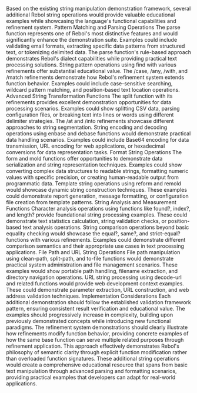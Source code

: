 Based on the existing string manipulation demonstration framework, several additional Rebol string operations would provide valuable educational examples while showcasing the language's functional capabilities and refinement system.
Pattern Matching and Parsing Operations
The parse function represents one of Rebol's most distinctive features and would significantly enhance the demonstration suite. Examples could include validating email formats, extracting specific data patterns from structured text, or tokenizing delimited data. The parse function's rule-based approach demonstrates Rebol's dialect capabilities while providing practical text processing solutions.
String pattern operations using find with various refinements offer substantial educational value. The /case, /any, /with, and /match refinements demonstrate how Rebol's refinement system extends function behavior. Examples could include case-sensitive searching, wildcard pattern matching, and position-based text location operations.
Advanced String Transformation Functions
The split function with its refinements provides excellent demonstration opportunities for data processing scenarios. Examples could show splitting CSV data, parsing configuration files, or breaking text into lines or words using different delimiter strategies. The /at and /into refinements showcase different approaches to string segmentation.
String encoding and decoding operations using enbase and debase functions would demonstrate practical data handling scenarios. Examples could include Base64 encoding for data transmission, URL encoding for web applications, or hexadecimal conversions for data representation tasks.
Format String Operations
The form and mold functions offer opportunities to demonstrate data serialization and string representation techniques. Examples could show converting complex data structures to readable strings, formatting numeric values with specific precision, or creating human-readable output from programmatic data.
Template string operations using reform and remold would showcase dynamic string construction techniques. These examples could demonstrate report generation, message formatting, or configuration file creation from template patterns.
String Analysis and Measurement Functions
Character analysis operations using functions like found?, index?, and length? provide foundational string processing examples. These could demonstrate text statistics calculation, string validation checks, or position-based text analysis operations.
String comparison operations beyond basic equality checking would showcase the equal?, same?, and strict-equal? functions with various refinements. Examples could demonstrate different comparison semantics and their appropriate use cases in text processing applications.
File Path and URL String Operations
File path manipulation using clean-path, split-path, and to-file functions would demonstrate practical system administration and file management scenarios. These examples would show portable path handling, filename extraction, and directory navigation operations.
URL string processing using decode-url and related functions would provide web development context examples. These could demonstrate parameter extraction, URL construction, and web address validation techniques.
Implementation Considerations
Each additional demonstration should follow the established validation framework pattern, ensuring consistent result verification and educational value. The examples should progressively increase in complexity, building upon previously demonstrated concepts while introducing new functional paradigms.
The refinement system demonstrations should clearly illustrate how refinements modify function behavior, providing concrete examples of how the same base function can serve multiple related purposes through refinement application. This approach effectively demonstrates Rebol's philosophy of semantic clarity through explicit function modification rather than overloaded function signatures.
These additional string operations would create a comprehensive educational resource that spans from basic text manipulation through advanced parsing and formatting scenarios, providing practical examples that developers can adapt for real-world applications.
